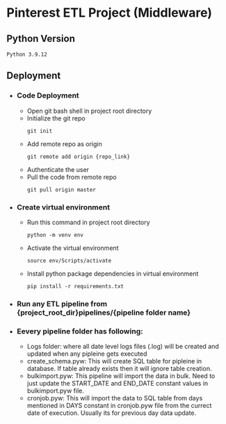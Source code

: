 # Pinterest ETL Project (Middleware)

## Python Version
```
Python 3.9.12
```

## Deployment
- ### Code Deployment
    - Open git bash shell in project root directory
    - Initialize the git repo
        ```
        git init
        ```
    - Add remote repo as origin
        ```
        git remote add origin {repo_link} 
        ```
    - Authenticate the user
    - Pull the code from remote repo
        ```
        git pull origin master
        ```

- ### Create virtual environment
    - Run this command in project root directory
        ```
        python -m venv env
        ```
    - Activate the virtual environment
        ```
        source env/Scripts/activate
        ```
    - Install python package dependencies in virtual environment
        ```
        pip install -r requirements.txt
        ``` 

- ### Run any ETL pipeline from {project_root_dir}pipelines/{pipeline folder name}

- ### Eevery pipeline folder has following:
    - Logs folder: where all date level logs files (.log) will be created and updated when any pipleine gets executed
    - create_schema.pyw: This will create SQL table for pipleine in database. If table already exists then it will ignore table creation.
    - bulkimport.pyw: This pipeline will import the data in bulk. Need to just update the START_DATE and END_DATE constant values in bulkimport.pyw file.
    - cronjob.pyw: This will import the data to SQL table from days mentioned in DAYS constant in cronjob.pyw file from the currect date of execution. Usually its for previous day data update.